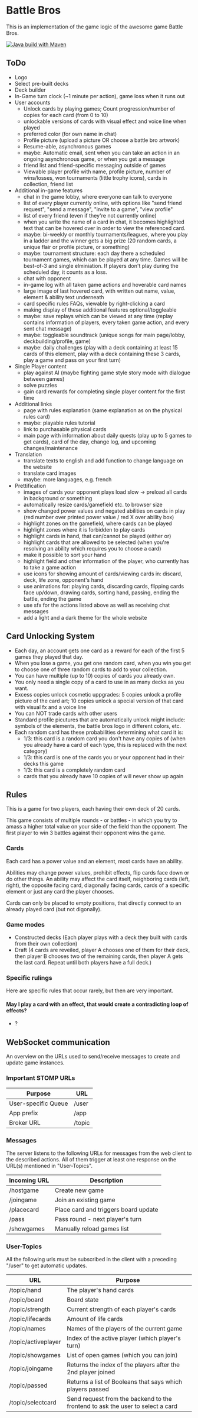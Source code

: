 # Battle Bros
This is an implementation of the game logic of the awesome game Battle Bros.

[![Java build with Maven](https://github.com/etgramli/BattleBrosBackend/actions/workflows/maven.yml/badge.svg)](https://github.com/etgramli/BattleBrosBackend/actions/workflows/maven.yml)

## ToDo
- Logo
- Select pre-built decks
- Deck builder
- In-Game turn clock (~1 minute per action), game loss when it runs out
- User accounts
  - Unlock cards by playing games; Count progression/number of copies for each card (from 0 to 10)
  - unlockable versions of cards with visual effect and voice line when played
  - preferred color (for own name in chat)
  - Profile picture (upload a picture OR choose a battle bro artwork)
  - Resume-able, asynchronous games
  - maybe: Automatic email, sent when you can take an action in an ongoing asynchronous game, or when you get a message
  - friend list and friend-specific messaging outside of games
  - Viewable player profile with name, profile picture, number of wins/losses, won tournaments (little trophy icons), cards in collection, friend list
- Additional in-game features
  - chat in the game lobby, where everyone can talk to everyone
  - list of every player currently online, with options like "send friend request", "send a message", "invite to a game", "view profile"
  - list of every friend (even if they're not currently online)
  - when you write the name of a card in chat, it becomes highlighted text that can be hovered over in order to view the referenced card.
  - maybe: bi-weekly or monthly tournaments/leagues, where you play in a ladder and the winner gets a big prize (20 random cards, a unique flair or profile picture, or something)
  - maybe: tournament structure: each day there a scheduled tournament games, which can be played at any time. Games will be best-of-3 and single elminiation. If players don't play during the scheduled day, it counts as a loss.
  - chat with opponent
  - in-game log with all taken game actions and hoverable card names
  - large image of last hovered card, with written out name, value, element & ability text underneath
  - card specific rules FAQs, viewable by right-clicking a card
  - making display of these additional features optional/toggleable
  - maybe: save replays which can be viewed at any time (replay contains information of players, every taken game action, and every sent chat message)
  - maybe: toggleable soundtrack (unique songs for main page/lobby, deckbuilding/profile, game)
  - maybe: daily challenges (play with a deck containing at least 15 cards of this element, play with a deck containing these 3 cards, play a game and pass on your first turn)
- Single Player content
  - play against AI (maybe fighting game style story mode with dialogue between games)
  - solve puzzles
  - gain card rewards for completing single player content for the first time
- Additional links
  - page with rules explanation (same explanation as on the physical rules card)
  - maybe: playable rules tutorial
  - link to purchasable physical cards
  - main page with information about daily quests (play up to 5 games to get cards), card of the day, change log, and upcoming changes/maintenance
- Translation
  - translate texts to english and add function to change language on the website
  - translate card images
  - maybe: more languages, e.g. french
- Prettification
  - images of cards your opponent plays load slow -> preload all cards in background or something
  - automatically resize cards/gamefield etc. to browser size
  - show changed power values and negated abilities on cards in play (red number over printed power value / red X over ability box)
  - highlight zones on the gamefield, where cards can be played
  - highlight zones where it is forbidden to play cards
  - highlight cards in hand, that can/cannot be played (either or)
  - highlight cards that are allowed to be selected (when you're resolving an ability which requires you to choose a card)
  - make it possible to sort your hand
  - highlight field and other information of the player, who currently has to take a game action
  - use icons for showing amount of cards/viewing cards in: discard, deck, life zone, opponent's hand
  - use animations for: playing cards, discarding cards, flipping cards face up/down, drawing cards, sorting hand, passing, ending the battle, ending the game
  - use sfx for the actions listed above as well as receiving chat messages
  - add a light and a dark theme for the whole website

## Card Unlocking System
- Each day, an account gets one card as a reward for each of the first 5 games they played that day.
- When you lose a game, you get one random card, when you win you get to choose one of three random cards to add to your collection.
- You can have multiple (up to 10) copies of cards you already own.
- You only need a single copy of a card to use in as many decks as you want.
- Excess copies unlock cosmetic uppgrades: 5 copies unlock a profile picture of the card art; 10 copies unlock a special version of that card with visual fx and a voice line
- You can NOT trade cards with other users
- Standard profile picutures that are automatically unlock might include: symbols of the elements, the battle bros logo in different colors, etc.
- Each random card has these probabilities determining what card it is:
  - 1/3: this card is a random card you don't have any copies of (when you already have a card of each type, this is replaced with the next category)
  - 1/3: this card is one of the cards you or your opponent had in their decks this game
  - 1/3: this card is a completely random card
  - cards that you already have 10 copies of will never show up again

## Rules
This is a game for two players, each having their own deck of 20 cards.

This game consists of multiple rounds - or battles - in which you try to amass a higher total value on your side of the field than the opponent.
The first player to win 3 battles against their opponent wins the game.

### Cards
Each card has a power value and an element, most cards have an ability.

Abilities may change power values, prohibit effects, flip cards face down or do other things.
An ability may affect the card itself, neighboring cards (left, right), the opposite facing card, diagonally facing cards, cards of a specific element or just any card the player chooses.

Cards can only be placed to empty positions, that directly connect to an already played card (but not digonally).

### Game modes
- Constructed decks (Each player plays with a deck they built with cards from their own collection)
- Draft (4 cards are reveiled, player A chooses one of them for their deck, then player B chooses two of the remaining cards, then player A gets the last card. Repeat until both players have a full deck.)

### Specific rulings
Here are specific rules that occur rarely, but then are very important.

#### May I play a card with an effect, that would create a contradicting loop of effects?
- ?

## WebSocket communication
An overview on the URLs used to send/receive messages to create and update game instances.

### Important STOMP URLs
| Purpose             | URL    |
|---------------------|--------|
| User-specific Queue | /user  |
| App prefix          | /app   |
| Broker URL          | /topic |

### Messages
The server listens to the following URLs for messages from the web client to the described actions. All of them trigger
at least one response on the URL(s) mentioned in "User-Topics".

| Incoming URL | Description                          |
|--------------|--------------------------------------|
| /hostgame    | Create new game                      |
| /joingame    | Join an existing game                |
| /placecard   | Place card and triggers board update |
| /pass        | Pass round - next player's turn      |
| /showgames   | Manually reload games list           |

### User-Topics
All the following urls must be subscribed in the client with a preceding "/user" to get automatic updates.

| URL                 | Purpose                                                                         |
|---------------------|---------------------------------------------------------------------------------|
| /topic/hand         | The player's hand cards                                                         |
| /topic/board        | Board state                                                                     |
| /topic/strength     | Current strength of each player's cards                                         |
| /topic/lifecards    | Amount of life cards                                                            |
| /topic/names        | Names of the players of the current game                                        |
| /topic/activeplayer | Index of the active player (which player's turn)                                |
| /topic/showgames    | List of open games (which you can join)                                         |
| /topic/joingame     | Returns the index of the players after the 2nd player joined                    |
| /topic/passed       | Returns a list of Booleans that says which players passed                       |
| /topic/selectcard   | Send request from the backend to the frontend to ask the user  to select a card |